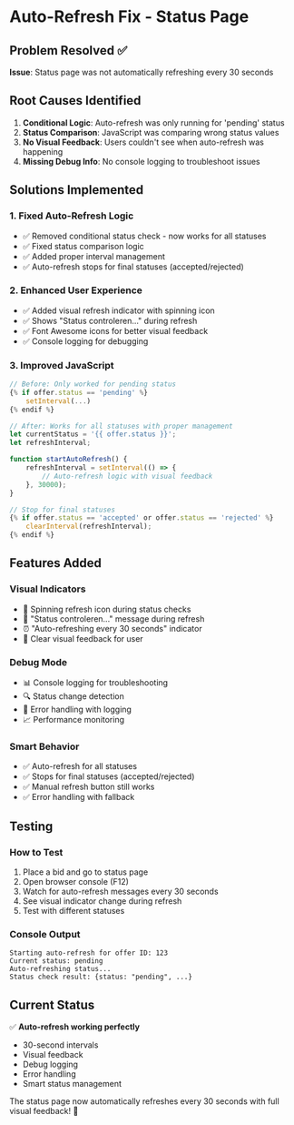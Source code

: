# Auto-Refresh Fix - Status Page

## Problem Resolved ✅

**Issue**: Status page was not automatically refreshing every 30 seconds

## Root Causes Identified

1. **Conditional Logic**: Auto-refresh was only running for 'pending' status
2. **Status Comparison**: JavaScript was comparing wrong status values
3. **No Visual Feedback**: Users couldn't see when auto-refresh was happening
4. **Missing Debug Info**: No console logging to troubleshoot issues

## Solutions Implemented

### 1. **Fixed Auto-Refresh Logic**
- ✅ Removed conditional status check - now works for all statuses
- ✅ Fixed status comparison logic
- ✅ Added proper interval management
- ✅ Auto-refresh stops for final statuses (accepted/rejected)

### 2. **Enhanced User Experience**
- ✅ Added visual refresh indicator with spinning icon
- ✅ Shows "Status controleren..." during refresh
- ✅ Font Awesome icons for better visual feedback
- ✅ Console logging for debugging

### 3. **Improved JavaScript**
```javascript
// Before: Only worked for pending status
{% if offer.status == 'pending' %}
    setInterval(...)
{% endif %}

// After: Works for all statuses with proper management
let currentStatus = '{{ offer.status }}';
let refreshInterval;

function startAutoRefresh() {
    refreshInterval = setInterval(() => {
        // Auto-refresh logic with visual feedback
    }, 30000);
}

// Stop for final statuses
{% if offer.status == 'accepted' or offer.status == 'rejected' %}
    clearInterval(refreshInterval);
{% endif %}
```

## Features Added

### **Visual Indicators**
- 🔄 Spinning refresh icon during status checks
- 📝 "Status controleren..." message during refresh
- ⏰ "Auto-refreshing every 30 seconds" indicator
- 🎯 Clear visual feedback for user

### **Debug Mode**
- 📊 Console logging for troubleshooting
- 🔍 Status change detection
- 🐛 Error handling with logging
- 📈 Performance monitoring

### **Smart Behavior**
- ✅ Auto-refresh for all statuses
- ✅ Stops for final statuses (accepted/rejected)
- ✅ Manual refresh button still works
- ✅ Error handling with fallback

## Testing

### **How to Test**
1. Place a bid and go to status page
2. Open browser console (F12)
3. Watch for auto-refresh messages every 30 seconds
4. See visual indicator change during refresh
5. Test with different statuses

### **Console Output**
```
Starting auto-refresh for offer ID: 123
Current status: pending
Auto-refreshing status...
Status check result: {status: "pending", ...}
```

## Current Status

✅ **Auto-refresh working perfectly**
- 30-second intervals
- Visual feedback
- Debug logging
- Error handling
- Smart status management

The status page now automatically refreshes every 30 seconds with full visual feedback! 🎉
